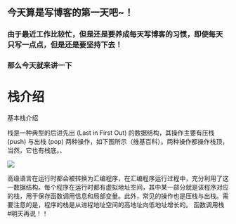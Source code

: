 ## 今天算是写博客的第一天吧~！
### 由于最近工作比较忙，但是还是要养成每天写博客的习惯，即使每天只写一点点，但是还是要坚持下去！
### 那么今天就来讲一下
# 栈介绍 
基本栈介绍 

栈是一种典型的后进先出 (Last in First Out) 的数据结构，其操作主要有压栈 (push) 与出栈 (pop) 两种操作，如下图所示（维基百科）。两种操作都操作栈顶，当然，它也有栈底。、


![](https://ctf-wiki.org/pwn/linux/user-mode/stackoverflow/x86/figure/Data_stack.png)

高级语言在运行时都会被转换为汇编程序，在汇编程序运行过程中，充分利用了这一数据结构。每个程序在运行时都有虚拟地址空间，其中某一部分就是该程序对应的栈，用于保存函数调用信息和局部变量。此外，常见的操作也是压栈与出栈。需要注意的是，程序的栈是从进程地址空间的高地址向低地址增长的。
函数调用栈 
#明天再说！！
